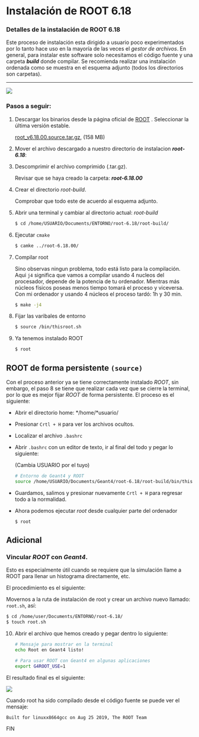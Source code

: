 # Instalación de ROOT 6.18

### Detalles de la instalación de ROOT 6.18

Este proceso de instalación esta dirigido a usuario poco experimentados por lo tanto hace uso en la mayoría de las veces el *gestor de archivos*. En general, para instalar este software solo necesitamos el código fuente y una carpeta ***build*** donde compilar. Se recomienda realizar una instalación ordenada como se muestra en el esquema adjunto (todos los directorios son carpetas).

----



![](/home/jonasdx/MEGA/TFM_Jonas/GitHub_G4ROOT/images-png/path6565.png)

### Pasos a seguir:

1. Descargar los binarios desde la página oficial de [ROOT](https://root.cern.ch/downloading-root) . Seleccionar la última versión estable. 

   [root_v6.18.00.source.tar.gz](https://root.cern/download/root_v6.18.00.source.tar.gz), (158 MB)

2. Mover el archivo descargado a nuestro directorio de instalacion ***root-6.18***:

3. Descomprimir el archivo comprimido (.tar.gz). 

   Revisar que se haya creado la carpeta: ***root-6.18.00***

4. Crear el directorio *root-build*.

   Comprobar que todo este de acuerdo al esquema adjunto.

5. Abrir una terminal y cambiar al directorio actual: *root-build*

   ```bash
   $ cd /home/USUARIO/Documents/ENTORNO/root-6.18/root-build/
   ```

6. Ejecutar `cmake`

   ```bash
   $ camke ../root-6.18.00/
   ```

7. Compilar root

   Sino observas ningun problema, todo está listo para la compilación. Aqui `j4` significa que vamos a compilar usando 4 nucleos del procesador,  depende de la potencia de tu ordenador.  Mientras más núcleos físicos poseas menos tiempo tomará el proceso y viceversa. Con mi ordenador y usando 4 núcleos el proceso tardó: 1h y 30 min.

   ```bash
   $ make -j4
   ```

8. Fijar las varibales de entorno
   ```bash
   $ source /bin/thisroot.sh
   ```

9. Ya tenemos instalado ROOT

   ```bash
   $ root
   ```




## ROOT de forma persistente `(source)`

Con el proceso anterior ya se tiene correctamente instalado *ROOT*, sin embargo, el paso 8 se tiene que realizar cada vez que se cierre la terminal, por lo que es mejor fijar *ROOT* de forma persistente. El proceso es el siguiente:

   - Abrir el directorio home: */home/*usuario/

   - Presionar `Crtl + H` para ver los archivos ocultos.

   - Localizar el archivo `.bashrc`

   - Abrir `.bashrc` con un editor de texto, ir al final del todo y pegar lo siguiente:

     (Cambia USUARIO por el tuyo)

     ```bash
     # Entorno de Geant4 y ROOT
     source /home/USUARIO/Documents/Geant4/root-6.18/root-build/bin/thisroot.sh
     ```

- Guardamos, salimos y presionar nuevamente `Crtl + H` para regresar todo a la normalidad.

* Ahora podemos ejecutar *root* desde cualquier parte del ordenador

   ```bash
   $ root
   ```



## Adicional

### Vincular *ROOT* con *Geant4*. 

Esto es especialmente útil cuando se requiere que la simulación llame a ROOT para llenar un histograma directamente, etc.  

El procedimiento es el siguiente:

Movernos a la ruta de instalación de root y crear un archivo nuevo llamado: `root.sh`, así:

   ```bash
   $ cd /home/user/Documents/ENTORNO/root-6.18/
   $ touch root.sh
   ```

10. Abrir el archivo que hemos creado y pegar dentro lo siguiente:

    ```bash
    # Mensaje para mostrar en la terminal
    echo Root en Geant4 listo!
    
    # Para usar ROOT con Geant4 en algunas aplicaciones
    export G4ROOT_USE=1
    ```

  

El resultado final es el siguiente:

![](/home/jonasdx/MEGA/TFM_Jonas/GitHub_G4ROOT/ROOT/root-final.png)

Cuando root ha sido compilado desde el código fuente se puede ver el mensaje:

```bash
Built for linuxx8664gcc on Aug 25 2019, The ROOT Team
```

FIN